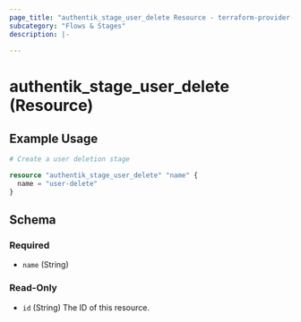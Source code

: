 ```yaml
---
page_title: "authentik_stage_user_delete Resource - terraform-provider-authentik"
subcategory: "Flows & Stages"
description: |-
  
---
```


# authentik_stage_user_delete (Resource)




## Example Usage

```terraform
# Create a user deletion stage

resource "authentik_stage_user_delete" "name" {
  name = "user-delete"
}
```

<!-- schema generated by tfplugindocs -->
## Schema

### Required

- `name` (String)

### Read-Only

- `id` (String) The ID of this resource.
